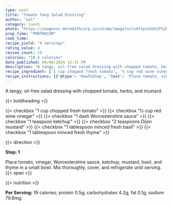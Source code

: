```yaml
---
type: post
title: "Tomato Tang Salad Dressing"
author: "sal"
category: lunch
photo: "https://imagesvc.meredithcorp.io/v3/mm/image?url=https%3A%2F%2Fimages.media-allrecipes.com%2Fuserphotos%2F234144.jpg"
prep_time: "P0DT0H15M"
cook_time: 
recipe_yield: "4 servings"
rating_value: 4
review_count: 19
calories: "18.5 calories"
date_published: 09/06/2019 12:31 PM
description: "A tangy, oil-free salad dressing with chopped tomato, herbs, and mustard."
recipe_ingredient: ['1 cup chopped fresh tomato', '⅓ cup red wine vinegar', '1 dash Worcestershire sauce', '1 teaspoon ketchup', '2 teaspoons Dijon mustard', '1 tablespoon minced fresh basil', '1 tablespoon minced fresh thyme']
recipe_instructions: [{'@type': 'HowToStep', 'text': 'Place tomato, vinegar, Worcestershire sauce, ketchup, mustard, basil, and thyme in a small bowl. Mix thoroughly, cover, and refrigerate until serving.\n'}]
---
```


A tangy, oil-free salad dressing with chopped tomato, herbs, and mustard. 

{{< boldheading >}}

{{< checkbox "1 cup chopped fresh tomato" >}}
{{< checkbox "⅓ cup red wine vinegar" >}}
{{< checkbox "1 dash Worcestershire sauce" >}}
{{< checkbox "1 teaspoon ketchup" >}}
{{< checkbox "2 teaspoons Dijon mustard" >}}
{{< checkbox "1 tablespoon minced fresh basil" >}}
{{< checkbox "1 tablespoon minced fresh thyme" >}}


{{< direction >}}

**Step: 1**

Place tomato, vinegar, Worcestershire sauce, ketchup, mustard, basil, and thyme in a small bowl. Mix thoroughly, cover, and refrigerate until serving.{{< span >}}

{{< nutrition >}}

**Per Serving:** 19 calories; protein 0.5g; carbohydrates 4.2g; fat 0.1g; sodium 79.6mg.